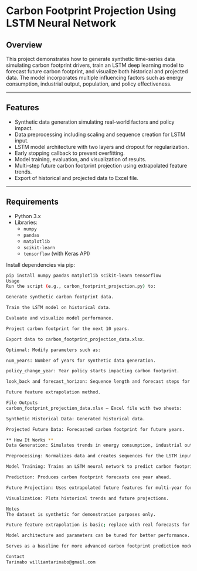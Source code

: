 # Carbon Footprint Projection Using LSTM Neural Network

## Overview

This project demonstrates how to generate synthetic time-series data simulating carbon footprint drivers, train an LSTM deep learning model to forecast future carbon footprint, and visualize both historical and projected data. The model incorporates multiple influencing factors such as energy consumption, industrial output, population, and policy effectiveness.

---

## Features

- Synthetic data generation simulating real-world factors and policy impact.
- Data preprocessing including scaling and sequence creation for LSTM input.
- LSTM model architecture with two layers and dropout for regularization.
- Early stopping callback to prevent overfitting.
- Model training, evaluation, and visualization of results.
- Multi-step future carbon footprint projection using extrapolated feature trends.
- Export of historical and projected data to Excel file.

---

## Requirements

- Python 3.x
- Libraries:
  - `numpy`
  - `pandas`
  - `matplotlib`
  - `scikit-learn`
  - `tensorflow` (with Keras API)

Install dependencies via pip:

```bash
pip install numpy pandas matplotlib scikit-learn tensorflow
Usage
Run the script (e.g., carbon_footprint_projection.py) to:

Generate synthetic carbon footprint data.

Train the LSTM model on historical data.

Evaluate and visualize model performance.

Project carbon footprint for the next 10 years.

Export data to carbon_footprint_projection_data.xlsx.

Optional: Modify parameters such as:

num_years: Number of years for synthetic data generation.

policy_change_year: Year policy starts impacting carbon footprint.

look_back and forecast_horizon: Sequence length and forecast steps for LSTM.

Future feature extrapolation method.

File Outputs
carbon_footprint_projection_data.xlsx — Excel file with two sheets:

Synthetic Historical Data: Generated historical data.

Projected Future Data: Forecasted carbon footprint for future years.

** How It Works **
Data Generation: Simulates trends in energy consumption, industrial output, population, and policy effectiveness over time.

Preprocessing: Normalizes data and creates sequences for the LSTM input.

Model Training: Trains an LSTM neural network to predict carbon footprint based on past data.

Prediction: Produces carbon footprint forecasts one year ahead.

Future Projection: Uses extrapolated future features for multi-year forecasting.

Visualization: Plots historical trends and future projections.

Notes
The dataset is synthetic for demonstration purposes only.

Future feature extrapolation is basic; replace with real forecasts for practical applications.

Model architecture and parameters can be tuned for better performance.

Serves as a baseline for more advanced carbon footprint prediction models.

Contact
Tarinabo williamtarinabo@gmail.com
